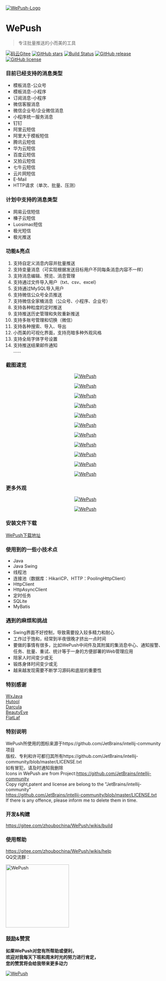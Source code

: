 <a href="https://gitee.com/zhoubochina/WePush">
 <img alt="WePush-Logo" src="https://gitee.com/zhoubochina/WePush/raw/master/screen_shoot/logo-128.png">
</a>
  
# WePush 
> 专注批量推送的小而美的工具  

[![码云Gitee](https://gitee.com/zhoubochina/WePush/badge/star.svg?theme=blue)](https://gitee.com/zhoubochina/WePush)
[![GitHub stars](https://img.shields.io/github/stars/rememberber/WePush.svg)](https://github.com/rememberber/WePush)
[![Build Status](https://travis-ci.org/rememberber/WePush.svg?branch=master)](https://travis-ci.org/rememberber/WePush)
[![GitHub release](https://img.shields.io/github/release/rememberber/WePush.svg)](https://github.com/rememberber/WePush/releases)
[![GitHub license](https://img.shields.io/github/license/rememberber/WePush.svg)](https://github.com/rememberber/WePush/blob/master/LICENSE.txt)

### 目前已经支持的消息类型
+ 模板消息-公众号  
+ 模板消息-小程序  
+ 订阅消息-小程序  
+ 微信客服消息  
+ 微信企业号/企业微信消息  
+ 小程序统一服务消息  
+ 钉钉 
+ 阿里云短信  
+ 阿里大于模板短信  
+ 腾讯云短信  
+ 华为云短信  
+ 百度云短信 
+ 又拍云短信  
+ 七牛云短信  
+ 云片网短信  
+ E-Mail
+ HTTP请求（单次、批量、压测）

### 计划中支持的消息类型
+ 网易云信短信  
+ 榛子云短信  
+ Luosimao短信  
+ 极光短信  
+ 极光推送  

### 功能&亮点
1. 支持自定义消息内容并批量推送  
2. 支持变量消息（可实现根据发送目标用户不同每条消息内容不一样）
3. 支持消息编辑、预览、消息管理  
4. 支持通过文件导入用户（txt、csv、excel）  
5. 支持通过MySQL导入用户  
6. 支持微信公众号全员推送  
7. 支持微信全家桶消息（公众号、小程序、企业号）
8. 支持各种粒度的定时推送  
9. 支持推送历史管理和失败重新推送  
10. 支持多账号管理和切换（微信） 
11. 支持各种搜索、导入、导出  
12. 小而美的可视化界面，支持亮暗多种外观风格  
13. 支持全局字体字号设置  
14. 支持推送结果邮件通知  
……

### 截图速览
<p align="center">
  <a href="https://gitee.com/zhoubochina/WePush/raw/master/screen_shoot/%E5%9B%BE%E5%83%8F%20198.png">
   <img alt="WePush" src="https://gitee.com/zhoubochina/WePush/raw/master/screen_shoot/%E5%9B%BE%E5%83%8F%20198.png">
  </a>
</p>  
<p align="center">
  <a href="https://gitee.com/zhoubochina/WePush/raw/master/screen_shoot/wepush-sshot-5.png">
   <img alt="WePush" src="https://gitee.com/zhoubochina/WePush/raw/master/screen_shoot/wepush-sshot-5.png">
  </a>
</p> 
<p align="center">
  <a href="https://gitee.com/zhoubochina/WePush/raw/master/screen_shoot/wepush-sshot-6.png">
   <img alt="WePush" src="https://gitee.com/zhoubochina/WePush/raw/master/screen_shoot/wepush-sshot-6.png">
  </a>
</p> 
<p align="center">
  <a href="https://gitee.com/zhoubochina/WePush/raw/master/screen_shoot/%E5%9B%BE%E5%83%8F%20199.png">
   <img alt="WePush" src="https://gitee.com/zhoubochina/WePush/raw/master/screen_shoot/%E5%9B%BE%E5%83%8F%20199.png">
  </a>
</p>
<p align="center">
  <a href="https://gitee.com/zhoubochina/WePush/raw/master/screen_shoot/%E5%9B%BE%E5%83%8F%20200.png">
   <img alt="WePush" src="https://gitee.com/zhoubochina/WePush/raw/master/screen_shoot/%E5%9B%BE%E5%83%8F%20200.png">
  </a>
</p>
<p align="center">
  <a href="https://gitee.com/zhoubochina/WePush/raw/master/screen_shoot/%E5%9B%BE%E5%83%8F%20202.png">
   <img alt="WePush" src="https://gitee.com/zhoubochina/WePush/raw/master/screen_shoot/%E5%9B%BE%E5%83%8F%20202.png">
  </a>
</p>
<p align="center">
  <a href="https://gitee.com/zhoubochina/WePush/raw/master/screen_shoot/%E5%9B%BE%E5%83%8F%20204.png">
   <img alt="WePush" src="https://gitee.com/zhoubochina/WePush/raw/master/screen_shoot/%E5%9B%BE%E5%83%8F%20204.png">
  </a>
</p>
<p align="center">
  <a href="https://gitee.com/zhoubochina/WePush/raw/master/screen_shoot/%E5%9B%BE%E5%83%8F%20205.png">
   <img alt="WePush" src="https://gitee.com/zhoubochina/WePush/raw/master/screen_shoot/%E5%9B%BE%E5%83%8F%20205.png">
  </a>
</p>
<p align="center">
  <a href="https://gitee.com/zhoubochina/WePush/raw/master/screen_shoot/sshot-10.png">
   <img alt="WePush" src="https://gitee.com/zhoubochina/WePush/raw/master/screen_shoot/sshot-10.png">
  </a>
</p>
<p align="center">
  <a href="https://gitee.com/zhoubochina/WePush/raw/master/screen_shoot/%E5%9B%BE%E5%83%8F%20206.png">
   <img alt="WePush" src="https://gitee.com/zhoubochina/WePush/raw/master/screen_shoot/%E5%9B%BE%E5%83%8F%20206.png">
  </a>
</p>
<p align="center">
  <a href="https://gitee.com/zhoubochina/WePush/raw/master/screen_shoot/%E5%9B%BE%E5%83%8F%20207.png">
   <img alt="WePush" src="https://gitee.com/zhoubochina/WePush/raw/master/screen_shoot/%E5%9B%BE%E5%83%8F%20207.png">
  </a>
</p>

### 更多外观
<p align="center">
  <a href="https://gitee.com/zhoubochina/WePush/raw/master/screen_shoot/Image003.png">
   <img alt="WePush" src="https://gitee.com/zhoubochina/WePush/raw/master/screen_shoot/Image003.png">
  </a>
</p> 
<p align="center">
  <a href="https://gitee.com/zhoubochina/WePush/raw/master/screen_shoot/Image1.png">
   <img alt="WePush" src="https://gitee.com/zhoubochina/WePush/raw/master/screen_shoot/Image1.png">
  </a>
</p> 

### 安装文件下载

[WePush下载地址](https://gitee.com/zhoubochina/WePush/releases)  

### 使用到的一些小技术点
+ Java  
+ Java Swing  
+ 线程池  
+ 连接池（数据库：HikariCP、HTTP：PoolingHttpClient）  
+ HttpClient  
+ HttpAsyncClient  
+ 定时任务  
+ SQLite  
+ MyBatis  

### 遇到的麻烦和挑战
+ Swing界面不好控制，导致需要投入较多精力和耐心
+ 工作过于饱和，经常到半夜很晚才挤出一点时间
+ 要做的事情有很多，比如WePush中间件及其附属的集消息中心、通知报警、任务、批量、重试、统计等于一身的方便部署的Web管理应用
+ 陪家人时间变少或无
+ 锻炼身体时间变少或无
+ 越来越发现需要不断学习源码和底层的重要性

### 特别感谢
[WxJava](https://gitee.com/binary/weixin-java-tools)  
[Hutool](http://hutool.cn/)  
[Darcula](https://github.com/bulenkov/Darcula)  
[BeautyEye](https://gitee.com/jackjiang/beautyeye)  
[FlatLaf](https://www.formdev.com/flatlaf/)  

### 特别说明
WePush所使用的图标来源于https://github.com/JetBrains/intellij-community项目  
版权、专利和许可都归其所有https://github.com/JetBrains/intellij-community/blob/master/LICENSE.txt  
如有冒犯，请及时通知我删除  
Icons in WePush are from Project:https://github.com/JetBrains/intellij-community  
Copy right,patent and license are belong to the "JetBrains/intellij-community"  
https://github.com/JetBrains/intellij-community/blob/master/LICENSE.txt  
If there is any offence, please inform me to delete them in time.  

### 开发&构建

https://gitee.com/zhoubochina/WePush/wikis/build

### 使用帮助

https://gitee.com/zhoubochina/WePush/wikis/help  
QQ交流群：
<p align="left">
  <a href="https://gitee.com/zhoubochina/WePush/wikis/help">
   <img alt="WePush" src="https://gitee.com/zhoubochina/WePush/raw/master/screen_shoot/wepush-qq-group.png" height="200" >
  </a>
</p>

### 鼓励&赞赏  
**如果WePush对您有所帮助或便利，  
欢迎对我每天下班和周末时光的努力进行肯定，  
您的赞赏将会给我带来更多动力**
<p align="left">
  <a href="https://gitee.com/zhoubochina/WePush">
   <img alt="WePush" src="https://gitee.com/zhoubochina/WePush/raw/master/screen_shoot/wx-zanshang.jpg">
  </a>
</p>